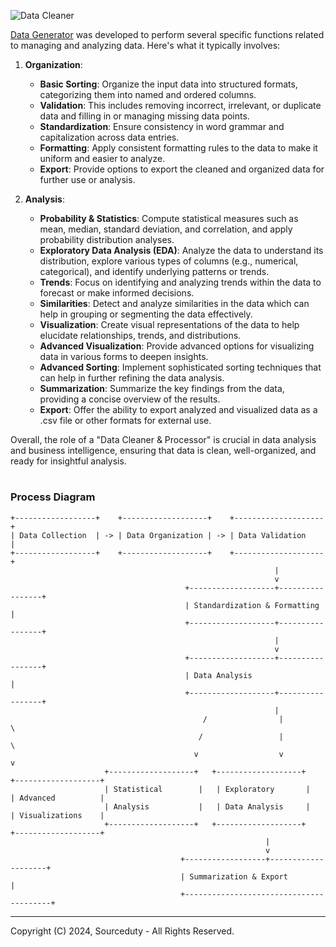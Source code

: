 ![Data Cleaner](https://github.com/sourceduty/Data_Cleaner/assets/123030236/33477d90-704b-4a06-b07b-5af08bb642f4)

[Data Generator](https://chat.openai.com/g/g-z6S0qcei3-data-generator) was developed to perform several specific functions related to managing and analyzing data. Here's what it typically involves:

1. **Organization**:
   - **Basic Sorting**: Organize the input data into structured formats, categorizing them into named and ordered columns.
   - **Validation**: This includes removing incorrect, irrelevant, or duplicate data and filling in or managing missing data points.
   - **Standardization**: Ensure consistency in word grammar and capitalization across data entries.
   - **Formatting**: Apply consistent formatting rules to the data to make it uniform and easier to analyze.
   - **Export**: Provide options to export the cleaned and organized data for further use or analysis.

2. **Analysis**:
   - **Probability & Statistics**: Compute statistical measures such as mean, median, standard deviation, and correlation, and apply probability distribution analyses.
   - **Exploratory Data Analysis (EDA)**: Analyze the data to understand its distribution, explore various types of columns (e.g., numerical, categorical), and identify underlying patterns or trends.
   - **Trends**: Focus on identifying and analyzing trends within the data to forecast or make informed decisions.
   - **Similarities**: Detect and analyze similarities in the data which can help in grouping or segmenting the data effectively.
   - **Visualization**: Create visual representations of the data to help elucidate relationships, trends, and distributions.
   - **Advanced Visualization**: Provide advanced options for visualizing data in various forms to deepen insights.
   - **Advanced Sorting**: Implement sophisticated sorting techniques that can help in further refining the data analysis.
   - **Summarization**: Summarize the key findings from the data, providing a concise overview of the results.
   - **Export**: Offer the ability to export analyzed and visualized data as a .csv file or other formats for external use.

Overall, the role of a "Data Cleaner & Processor" is crucial in data analysis and business intelligence, ensuring that data is clean, well-organized, and ready for insightful analysis.

#
### Process Diagram

```
+------------------+    +-------------------+    +--------------------+
| Data Collection  | -> | Data Organization | -> | Data Validation    |
+------------------+    +-------------------+    +--------------------+
                                                           |
                                                           v
                                       +-------------------+-----------------+
                                       | Standardization & Formatting        |
                                       +-------------------+-----------------+
                                                           |
                                                           v
                                       +-------------------+-----------------+
                                       | Data Analysis                       |
                                       +-------------------+-----------------+
                                                           |
                                           /                |                 \
                                          /                 |                  \
                                         v                  v                   v
                     +-------------------+   +-------------------+   +-------------------+
                     | Statistical        |   | Exploratory       |   | Advanced          |
                     | Analysis           |   | Data Analysis     |   | Visualizations    |
                     +-------------------+   +-------------------+   +-------------------+
                                                         |
                                                         v
                                      +------------------+--------------------+
                                      | Summarization & Export                |
                                      +----------------------------------------+

```

***
Copyright (C) 2024, Sourceduty - All Rights Reserved.
